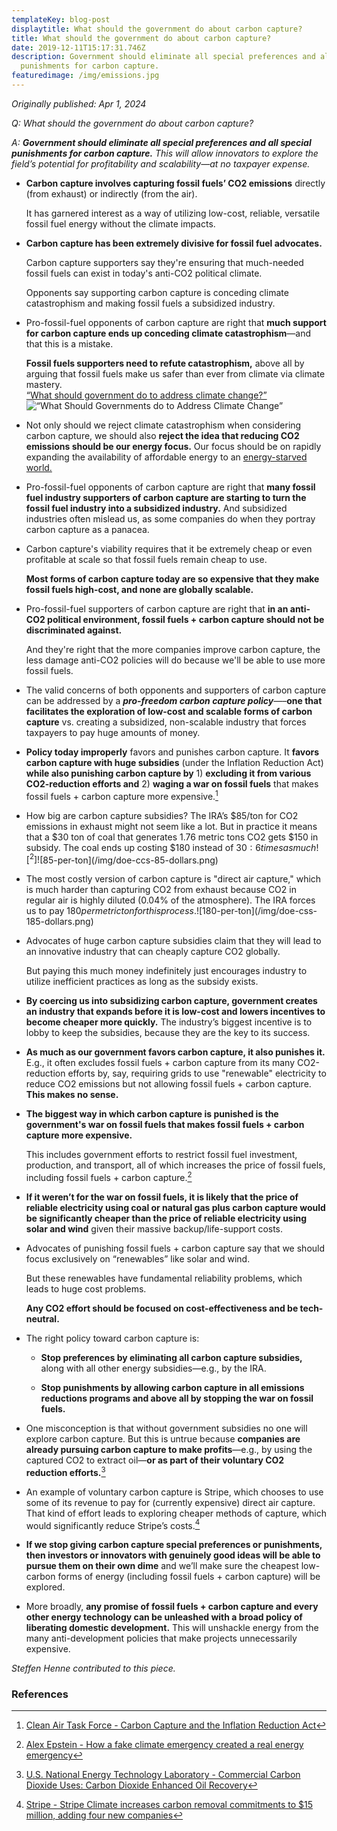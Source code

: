 ```yaml
---
templateKey: blog-post
displaytitle: What should the government do about carbon capture?
title: What should the government do about carbon capture?
date: 2019-12-11T15:17:31.746Z
description: Government should eliminate all special preferences and all special
  punishments for carbon capture.
featuredimage: /img/emissions.jpg
---
```

_Originally published: Apr 1, 2024_

_Q: What should the government do about carbon capture?_

_A:_ ***Government should eliminate all special preferences and all special punishments for carbon capture.*** _This will allow innovators to explore the field’s potential for profitability and scalability—at no taxpayer expense._

- **Carbon capture involves capturing fossil fuels’ CO2 emissions** directly (from exhaust) or indirectly (from the air).

    It has garnered interest as a way of utilizing low-cost, reliable, versatile fossil fuel energy without the climate impacts.

- **Carbon capture has been extremely divisive for fossil fuel advocates.**

    Carbon capture supporters say they're ensuring that much-needed fossil fuels can exist in today's anti-CO2 political climate.

    Opponents say supporting carbon capture is conceding climate catastrophism and making fossil fuels a subsidized industry.

- Pro-fossil-fuel opponents of carbon capture are right that **much support for carbon capture ends up conceding climate catastrophism**—and that this is a mistake.

    **Fossil fuels supporters need to refute catastrophism,** above all by arguing that fossil fuels make us safer than ever from climate via climate mastery.\
    [“What should government do to address climate change?”](https://energytalkingpoints.com/what-should-government-do-to-address-climate-change/)
    ![“What Should Governments do to Address Climate Change”](/img/what-should-governments-do-to-address-climate-change.JPG)

- Not only should we reject climate catastrophism when considering carbon capture, we should also **reject the idea that reducing CO2 emissions should be our energy focus.** Our focus should be on rapidly expanding the availability of affordable energy to an [energy-starved world.](https://twitter.com/AlexEpstein/status/1565007184273891328)

- Pro-fossil-fuel opponents of carbon capture are right that **many fossil fuel industry supporters of carbon capture are starting to turn the fossil fuel industry into a subsidized industry.** And subsidized industries often mislead us, as some companies do when they portray carbon capture as a panacea.

- Carbon capture's viability requires that it be extremely cheap or even profitable at scale so that fossil fuels remain cheap to use.

    **Most forms of carbon capture today are so expensive that they make fossil fuels high-cost, and none are globally scalable.**

- Pro-fossil-fuel supporters of carbon capture are right that **in an anti-CO2 political environment, fossil fuels + carbon capture should not be discriminated against.**

    And they're right that the more companies improve carbon capture, the less damage anti-CO2 policies will do because we'll be able to use more fossil fuels.

- The valid concerns of both opponents and supporters of carbon capture can be addressed by a ***pro-freedom carbon capture policy***—–**one that facilitates the exploration of low-cost and scalable forms of carbon capture** vs. creating a subsidized, non-scalable industry that forces taxpayers to pay huge amounts of money.

- **Policy today improperly** favors and punishes carbon capture. It **favors carbon capture with huge subsidies** (under the Inflation Reduction Act) **while also punishing carbon capture by** 1) **excluding it from various CO2-reduction efforts and** 2) **waging a war on fossil fuels** that makes fossil fuels + carbon capture more expensive.[^1]

- How big are carbon capture subsidies? The IRA’s $85/ton for CO2 emissions in exhaust might not seem like a lot. But in practice it means that a $30 ton of coal that generates 1.76 metric tons CO2 gets $150 in subsidy. The coal ends up costing $180 instead of $30: 6 times as much![^2]
    ![$85-per-ton](/img/doe-ccs-85-dollars.png)

- The most costly version of carbon capture is "direct air capture," which is much harder than capturing CO2 from exhaust because CO2 in regular air is highly diluted (0.04% of the atmosphere). The IRA forces us to pay $180 per metric ton for this process.
    ![$180-per-ton](/img/doe-css-185-dollars.png)

- Advocates of huge carbon capture subsidies claim that they will lead to an innovative industry that can cheaply capture CO2 globally.

    But paying this much money indefinitely just encourages industry to utilize inefficient practices as long as the subsidy exists.

- **By coercing us into subsidizing carbon capture, government creates an industry that expands before it is low-cost and lowers incentives to become cheaper more quickly.** The industry’s biggest incentive is to lobby to keep the subsidies, because they are the key to its success.

- **As much as our government favors carbon capture, it also punishes it.** E.g., it often excludes fossil fuels + carbon capture from its many CO2-reduction efforts by, say, requiring grids to use "renewable" electricity to reduce CO2 emissions but not allowing fossil fuels + carbon capture. **This makes no sense.**

- **The biggest way in which carbon capture is punished is the government's war on fossil fuels that makes fossil fuels + carbon capture more expensive.**

    This includes government efforts to restrict fossil fuel investment, production, and transport, all of which increases the price of fossil fuels, including fossil fuels + carbon capture.[^3]

- **If it weren’t for the war on fossil fuels, it is likely that the price of reliable electricity using coal or natural gas plus carbon capture would be significantly cheaper than the price of reliable electricity using solar and wind** given their massive backup/life-support costs.

- Advocates of punishing fossil fuels + carbon capture say that we should focus exclusively on “renewables” like solar and wind.

    But these renewables have fundamental reliability problems, which leads to huge cost problems.

    **Any CO2 effort should be focused on cost-effectiveness and be tech-neutral.**

- The right policy toward carbon capture is:

    - **Stop preferences by eliminating all carbon capture subsidies,** along with all other energy subsidies—e.g., by the IRA.

    - **Stop punishments by allowing carbon capture in all emissions reductions programs and above all by stopping the war on fossil fuels.**

- One misconception is that without government subsidies no one will explore carbon capture. But this is untrue because **companies are already pursuing carbon capture to make profits**—e.g., by using the captured CO2 to extract oil—**or as part of their voluntary CO2 reduction efforts.**[^4]

- An example of voluntary carbon capture is Stripe, which chooses to use some of its revenue to pay for (currently expensive) direct air capture. That kind of effort leads to exploring cheaper methods of capture, which would significantly reduce Stripe’s costs.[^5]

- **If we stop giving carbon capture special preferences or punishments, then investors or innovators with genuinely good ideas will be able to pursue them on their own dime** and we’ll make sure the cheapest low-carbon forms of energy (including fossil fuels + carbon capture) will be explored.

- More broadly, **any promise of fossil fuels + carbon capture and every other energy technology can be unleashed with a broad policy of liberating domestic development.** This will unshackle energy from the many anti-development policies that make projects unnecessarily expensive.

_Steffen Henne contributed to this piece._

### References

[^1]: [Clean Air Task Force - Carbon Capture and the Inflation Reduction Act](https://www.catf.us/resource/carbon-capture-inflation-reduction-act/)

[^2]: [Time Magazine - The Inflation Reduction Act Includes a Bonanza for the Carbon Capture Industry](https://time.com/6205570/inflation-reduction-act-carbon-capture/)

[^3]: [Alex Epstein - How a fake climate emergency created a real energy emergency](https://alexepstein.substack.com/p/how-a-fake-climate-emergency-created)

[^4]: [U.S. National Energy Technology Laboratory - Commercial Carbon Dioxide Uses: Carbon Dioxide Enhanced Oil Recovery](https://netl.doe.gov/research/coal/energy-systems/gasification/gasifipedia/eor)

[^5]: [Stripe - Stripe Climate increases carbon removal commitments to $15 million, adding four new companies](https://stripe.com/en-de/newsroom/news/fall-21-carbon-removal-purchases)
